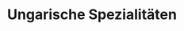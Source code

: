 ---
title: "Ungarische Spezialitäten"
url: /berlin/ungarische-spezialitaeten/
shop: Lebensmittel
---